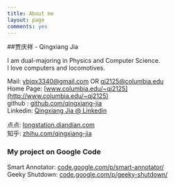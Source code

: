 ```yaml
---
title: About me
layout: page
comments: yes
---
```

  
##贾庆祥 - Qingxiang Jia

I am dual-majoring in Physics and Computer Science.  
I love computers and locomotives.

Mail: ybjqx3340@gmail.com OR qj2125@columbia.edu  
Home Page: [www.columbia.edu/~qj2125](http://www.columbia.edu/~qj2125)  
github : [github.com/qingxiang-jia](https://github.com/dashjim)  
Linkedin: [Qingxiang Jia @ Linkedin](http://www.linkedin.com/pub/qingxiang-jia/32/4a6/54/)

点点: [longstation.diandian.com](http://longstation.diandian.com)  
知乎: [zhihu.com/qingxiang-jia](http://www.zhihu.com/people/qingxiang-jia)

### My project on Google Code

Smart Annotator: [code.google.com/p/smart-annotator/](https://code.google.com/p/smart-annotator/)  
Geeky Shutdown: [code.google.com/p/geeky-shutdown/](https://code.google.com/p/geeky-shutdown/)